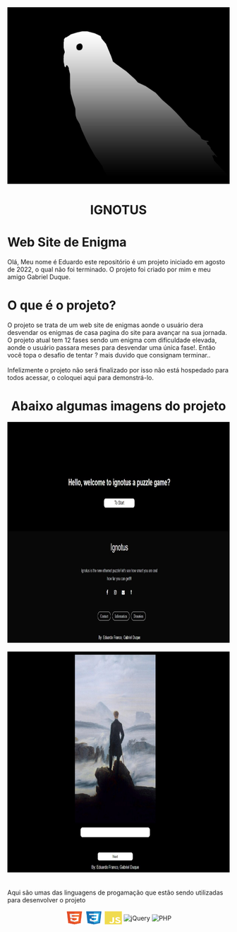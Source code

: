 
<div align="center">

 <img widht= 200px height= 400px src="Ignotus.png">

</div>

<div align="center">

  # IGNOTUS

</div>

# Web Site de Enigma 
Olá, Meu nome é Eduardo este repositório é um projeto iniciado em agosto de 2022, o qual não foi terminado. O projeto foi criado por mim e meu amigo Gabriel Duque. 

# O que é o projeto?
 O projeto se trata de um web site de enigmas aonde o usuário dera desvendar os enigmas de casa pagina do site para avançar na sua jornada. O projeto atual tem 12 fases sendo um enigma com dificuldade elevada, aonde o usuário passara meses para desvendar uma única fase!.
 Então você topa o desafio de tentar ? mais duvido que consignam terminar..  
<br>
Infelizmente o projeto não será finalizado por isso não está hospedado para todos acessar, o coloquei aqui para demonstrá-lo.
<br>
 <div align="center">
   <h1>Abaixo algumas imagens do projeto</h1>
   <img widht= 700px height= 500px src="img1.jpg">
  <br>
  <br>
  <img widht= 700px height= 500px src="img3.jpg">
  <br>
  <br>
</div>
 

<br>
  Aqui são umas das linguagens de progamação que estão sendo utilizadas para desenvolver o projeto
<br>
<div align="center" style="display: inline_block"><br> 
  <img align="center" alt="HTML" height="30" width="40" src="https://raw.githubusercontent.com/devicons/devicon/master/icons/html5/html5-original.svg">
  <img align="center" alt="CSS" height="30" width="40" src="https://raw.githubusercontent.com/devicons/devicon/master/icons/css3/css3-original.svg">
  <img align="center" alt="Js" height="30" width="40" src="https://raw.githubusercontent.com/devicons/devicon/master/icons/javascript/javascript-plain.svg">
  <img align="center" alt="jQuery" height="30" width="40" src="https://cdn.jsdelivr.net/gh/devicons/devicon/icons/jquery/jquery-original.svg" />
  <img align="center" alt="PHP" height="30" width="40" src="https://cdn.jsdelivr.net/gh/devicons/devicon/icons/php/php-original.svg" />          
<div> 

  
 
</div>
